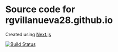 # Source code for rgvillanueva28.github.io
Created using [Next.js](https://nextjs.org/)

[![Build Status](https://travis-ci.com/rgvillanueva28/rgvillanueva28.github.io.source-NextJS.svg?branch=master)](https://travis-ci.com/rgvillanueva28/rgvillanueva28.github.io.source-NextJS)